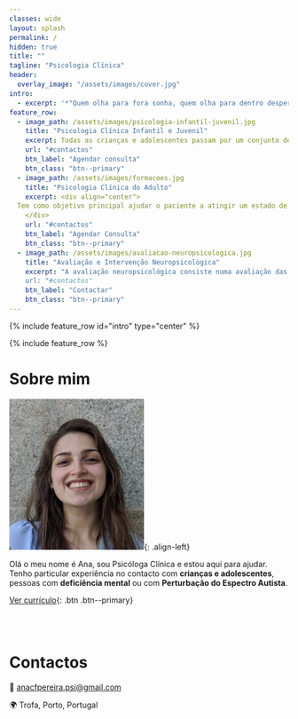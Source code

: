 ```yaml
---
classes: wide
layout: splash
permalink: /
hidden: true
title: ""
tagline: "Psicologia Clínica"
header:
  overlay_image: "/assets/images/cover.jpg"
intro:
  - excerpt: '*"Quem olha para fora sonha, quem olha para dentro desperta"* <br/> Carl Jung'
feature_row:
  - image_path: /assets/images/psicologia-infantil-juvenil.jpg
    title: "Psicologia Clínica Infantil e Juvenil"
    excerpt: Todas as crianças e adolescentes passam por um conjunto de etapas de desenvolvimento durante as quais vão adquirindo conhecimentos e competências. Por vezes, associado a determinados fatores internos ou externos, alguns desses desenvolvimentos não são adquiridos na sua plenitude e é possível observar-se certos sintomas indicativos da ocorrência de algumas dificuldades no processo de desenvolvimento. É importante a atenção adulta para estes casos, de modo a permitir uma intervenção precoce que possibilite uma rápida ajuda.
    url: "#contactos"
    btn_label: "Agendar consulta"
    btn_class: "btn--primary"
  - image_path: /assets/images/formacoes.jpg
    title: "Psicologia Clínica do Adulto"
    excerpt: <div align="center">
  Tem como objetivo principal ajudar o paciente a atingir um estado de bem-estar emocional, autoconhecimento e de autocompetência de forma a que este consiga definir e perseguir os seus objetivos. Através do autoconhecimento o paciente é convidado a entender a forma como se comporta, as suas próprias emoções e pensamentos, a identificar padrões comportamentais e bloqueios e a descobrir que estratégias correspondem e ajudam a resolver as suas necessidades pessoais e, assim, atingir o bem-estar e a felicidade.
    </div>
    url: "#contactos"
    btn_label: "Agendar Consulta"
    btn_class: "btn--primary"
  - image_path: /assets/images/avaliacao-neuropsicologica.jpg
    title: "Avaliação e Intervenção Neuropsicológica"
    excerpt: "A avaliação neuropsicológica consiste numa avaliação das funções cognitivas globais do indivíduo. Com base nos resultados dessa avaliação é efetuado um plano de intervenção adequado às necessidades individuais.
    url: "#contactos"
    btn_label: "Contactar"
    btn_class: "btn--primary"
---
```


{% include feature_row id="intro" type="center" %}

{% include feature_row %}


# Sobre mim

![Ana Pereira - Psicóloga clínica](assets/images/profile.png){: .align-left}

Olá o meu nome é Ana, sou Psicóloga Clínica e estou aqui para ajudar. Tenho particular experiência no contacto com **crianças e adolescentes**, pessoas com **deficiência mental** ou com **Perturbação do Espectro Autista**.


[Ver currículo](./resume){: .btn .btn--primary}

<br />
<br />


# Contactos

📧 anacfpereira.psi@gmail.com

🌍 Trofa, Porto, Portugal
